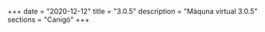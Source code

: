 +++
date        = "2020-12-12"
title       = "3.0.5"
description = "Màquna virtual 3.0.5"
sections    = "Canigó"
+++